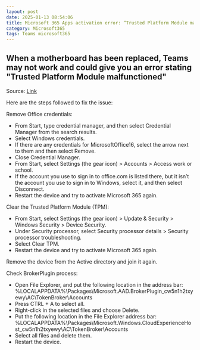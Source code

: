 ```yaml
---
layout: post
date: 2025-01-13 08:54:06
title: Microsoft 365 Apps activation error: “Trusted Platform Module malfunctioned”
category: Microsoft365 
tags: Teams microsoft365
---
```


## When a motherboard has been replaced, Teams may not work and could give you an error stating "Trusted Platform Module malfunctioned"

Source: [Link](https://learn.microsoft.com/en-us/office/troubleshoot/activation/tpm-malfunctioned)

Here are the steps followed to fix the issue:

Remove Office credentials:
 - From Start, type credential manager, and then select Credential Manager from the search results.
 - Select Windows credentials.
 - If there are any credentials for MicrosoftOffice16, select the arrow next to them and then select Remove.
 - Close Credential Manager.
 - From Start, select Settings (the gear icon) > Accounts > Access work or school.
 - If the account you use to sign in to office.com is listed there, but it isn’t the account you use to sign in to Windows, select it, and then select Disconnect.
 - Restart the device and try to activate Microsoft 365 again.

Clear the Trusted Platform Module (TPM):
 - From Start, select Settings (the gear icon) > Update & Security > Windows Security > Device Security.
 - Under Security processor, select Security processor details > Security processor troubleshooting.
 - Select Clear TPM.
 - Restart the device and try to activate Microsoft 365 again.

Remove the device from the Active directory and join it again.

Check BrokerPlugin process:
 - Open File Explorer, and put the following location in the address bar: %LOCALAPPDATA%\Packages\Microsoft.AAD.BrokerPlugin_cw5n1h2txyewy\AC\TokenBroker\Accounts
 - Press CTRL + A to select all.
 - Right-click in the selected files and choose Delete.
 - Put the following location in the File Explorer address bar: %LOCALAPPDATA%\Packages\Microsoft.Windows.CloudExperienceHost_cw5n1h2txyewy\AC\TokenBroker\Accounts
 - Select all files and delete them.
 - Restart the device.
